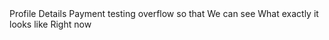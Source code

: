 <midwest-breadcrumbs icon="person">
	<midwest-breadcrumb>Profile</midwest-breadcrumb>
	<midwest-breadcrumb>Details</midwest-breadcrumb>
	<midwest-breadcrumb>Payment</midwest-breadcrumb>
	<midwest-breadcrumb>testing</midwest-breadcrumb>
	<midwest-breadcrumb>overflow</midwest-breadcrumb>
	<midwest-breadcrumb>so that</midwest-breadcrumb>
	<midwest-breadcrumb>We can see</midwest-breadcrumb>
	<midwest-breadcrumb>What exactly it looks like</midwest-breadcrumb>
	<midwest-breadcrumb>Right now</midwest-breadcrumb>
</midwest-breadcrumbs>
